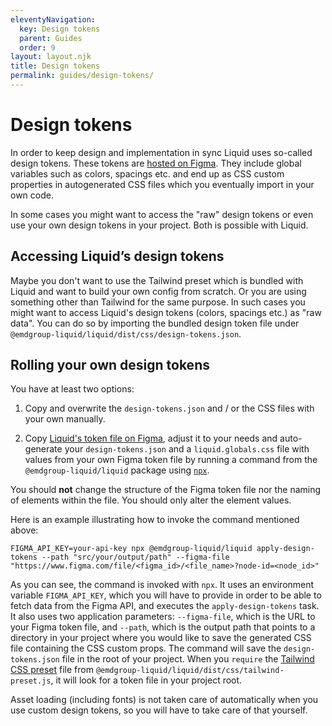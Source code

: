 ```yaml
---
eleventyNavigation:
  key: Design tokens
  parent: Guides
  order: 9
layout: layout.njk
title: Design tokens
permalink: guides/design-tokens/
---
```



# Design tokens

In order to keep design and implementation in sync Liquid uses so-called design tokens. These tokens are [hosted on Figma][liquid tokens on figma]. They include global variables such as colors, spacings etc. and end up as CSS custom properties in autogenerated CSS files which you eventually import in your own code.

In some cases you might want to access the "raw" design tokens or even use your own design tokens in your project. Both is possible with Liquid. 

## Accessing Liquid’s design tokens

Maybe you don't want to use the Tailwind preset which is bundled with Liquid and want to build your own config from scratch. Or you are using something other than Tailwind for the same purpose. In such cases you might want to access Liquid's design tokens (colors, spacings etc.) as "raw data". You can do so by importing the bundled design token file under `@emdgroup-liquid/liquid/dist/css/design-tokens.json`.

## Rolling your own design tokens

You have at least two options:

1. Copy and overwrite the `design-tokens.json` and / or the CSS files with your own manually.

2. Copy [Liquid's token file on Figma][liquid tokens on figma], adjust it to your needs and auto-generate your `design-tokens.json` and a `liquid.globals.css` file with values from your own Figma token file by running a command from the `@emdgroup-liquid/liquid` package using [`npx`](https://docs.npmjs.com/cli/v7/commands/npx).

<ld-notice headline="Note" mode="warning">
  You should <strong>not</strong> change the structure of the Figma token file nor the naming of elements within the file. You should only alter the element values.
</ld-notice>

Here is an example illustrating how to invoke the command mentioned above:

```shell
FIGMA_API_KEY=your-api-key npx @emdgroup-liquid/liquid apply-design-tokens --path "src/your/output/path" --figma-file "https://www.figma.com/file/<figma_id>/<file_name>?node-id=<node_id>"
```

As you can see, the command is invoked with `npx`. It uses an environment variable `FIGMA_API_KEY`, which you will have to provide in order to be able to fetch data from the Figma API, and executes the `apply-design-tokens` task. It also uses two application parameters: `--figma-file`, which is the URL to your Figma token file, and `--path`, which is the output path that points to a directory in your project where you would like to save the generated CSS file containing the CSS custom props. The command will save the `design-tokens.json` file in the root of your project. When you `require` the [Tailwind CSS preset](https://tailwindcss.com/docs/presets) file from `@emdgroup-liquid/liquid/dist/css/tailwind-preset.js`, it will look for a token file in your project root.

<ld-notice headline="Note" mode="warning">
  Asset loading (including fonts) is not taken care of automatically when you use custom design tokens, so you will have to take care of that yourself. 
</ld-notice>

<docs-page-nav prev-href="guides/tailwindcss-integration/" next-title="Sandbox applications" next-href="guides/sandbox-applications/"></docs-page-nav>

[liquid tokens on figma]: https://www.figma.com/file/JcDMeUwec9e185HfBgT9XE/Liquid-Oxygen?node-id=2615%3A28396
